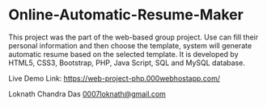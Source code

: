 # Online-Automatic-Resume-Maker

This project was the part of the web-based group project. Use can fill their personal information and then choose the template, system will generate automatic resume based on the selected template.
It is developed by HTML5, CSS3, Bootstrap, PHP, Java Script, SQL and MySQL database. 

Live Demo Link: https://web-project-php.000webhostapp.com/

Loknath Chandra Das 
0007loknath@gmail.com
